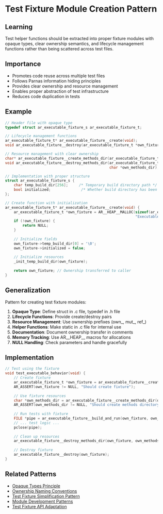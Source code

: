 # Test Fixture Module Creation Pattern

## Learning
Test helper functions should be extracted into proper fixture modules with opaque types, clear ownership semantics, and lifecycle management functions rather than being scattered across test files.

## Importance
- Promotes code reuse across multiple test files
- Follows Parnas information hiding principles
- Provides clear ownership and resource management
- Enables proper abstraction of test infrastructure
- Reduces code duplication in tests

## Example
```c
// Header file with opaque type
typedef struct ar_executable_fixture_s ar_executable_fixture_t;

// Lifecycle management functions
ar_executable_fixture_t* ar_executable_fixture__create(void);
void ar_executable_fixture__destroy(ar_executable_fixture_t *own_fixture);

// Resource management with clear ownership
char* ar_executable_fixture__create_methods_dir(ar_executable_fixture_t *mut_fixture);
void ar_executable_fixture__destroy_methods_dir(ar_executable_fixture_t *mut_fixture,
                                                char *own_methods_dir);

// Implementation with proper structure
struct ar_executable_fixture_s {
    char temp_build_dir[256];     /* Temporary build directory path */
    bool initialized;              /* Whether build directory has been initialized */
};

// Create function with initialization
ar_executable_fixture_t* ar_executable_fixture__create(void) {
    ar_executable_fixture_t *own_fixture = AR__HEAP__MALLOC(sizeof(ar_executable_fixture_t), 
                                                            "Executable fixture");
    if (!own_fixture) {
        return NULL;
    }
    
    // Initialize fields
    own_fixture->temp_build_dir[0] = '\0';
    own_fixture->initialized = false;
    
    // Initialize resources
    _init_temp_build_dir(own_fixture);
    
    return own_fixture; // Ownership transferred to caller
}
```

## Generalization
Pattern for creating test fixture modules:
1. **Opaque Type**: Define struct in .c file, typedef in .h file
2. **Lifecycle Functions**: Provide create/destroy pairs
3. **Resource Management**: Use ownership prefixes (own_, mut_, ref_)
4. **Helper Functions**: Make static in .c file for internal use
5. **Documentation**: Document ownership transfer in comments
6. **Memory Tracking**: Use AR__HEAP__ macros for allocations
7. **NULL Handling**: Check parameters and handle gracefully

## Implementation
```c
// Test using the fixture
void test_executable_behavior(void) {
    // Create fixture
    ar_executable_fixture_t *own_fixture = ar_executable_fixture__create();
    AR_ASSERT(own_fixture != NULL, "Should create fixture");
    
    // Use fixture resources
    char *own_methods_dir = ar_executable_fixture__create_methods_dir(own_fixture);
    AR_ASSERT(own_methods_dir != NULL, "Should create methods directory");
    
    // Run tests with fixture
    FILE *pipe = ar_executable_fixture__build_and_run(own_fixture, own_methods_dir);
    // ... test logic ...
    pclose(pipe);
    
    // Clean up resources
    ar_executable_fixture__destroy_methods_dir(own_fixture, own_methods_dir);
    
    // Destroy fixture
    ar_executable_fixture__destroy(own_fixture);
}
```

## Related Patterns
- [Opaque Types Principle](opaque-types-principle.md)
- [Ownership Naming Conventions](ownership-naming-conventions.md)
- [Test Fixture Simplification Pattern](test-fixture-simplification-pattern.md)
- [Module Development Patterns](module-development-patterns.md)
- [Test Fixture API Adaptation](test-fixture-api-adaptation.md)
